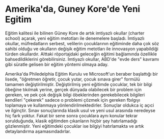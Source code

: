 # Amerika'da, Guney Kore'de Yeni Egitim

Eğitim kalitesi ile bilinen Güney Kore de artık imtiyazlı okullar
(charter school) açarak, yeni eğitim metotları ile denemelere
başladı. İmtiyazlı okullar, müfredatların serbest, velilerin
çocuklarının eğitiminde daha çok söz sahibi olduğu ve okulların
değişik eğitim metotları ile innovasyon yapabildiği türden
okullardır. Alttaki röportajdaki geleceğin eğitimi bağlamında
özellikle bahsedildiklerini görebilirsiniz. İmtiyazlı okullar, ABD'de
"evde ders" kavramı gibi süratle gelisen bir eğitim yöntemi olmaya
aday.

Amerika'da Philedelphia Eğitim Kurulu ve Microsoft'un beraber
başlattığı bir lisede, "öğretmen öğretir, çocuk yutar, çocuk sınava
girer" formülü tamamen değiştirilmiştir. Değiştirilmiş yeni eğitimde
çocuklar, tek bir bilgi öbeğine tıkılmak yerine, gerçek dünyada
olabilecek bir problem için gereken, ve pek çok değişik bilgi
öbeklerinden gerekebilecek bilgileri kendileri "çekerek" sadece o
problemi çözmek için gereken fbılgıyı toplamaya ve kullanmaya
yönlendirilmektedirler. Sonuçlar oldukca iç açıci ve ilginçtir. Sınav
sonuçlarında klasik usul ve yeni usul arasında neredeyse hiç fark
yoktur. Fakat bir sene sonra çocuklara aynı konular tekrar
sorulduğunda, klasik eğitimden çıkanların hiçbir şey hatırlamadığı
gözlenmiştir. Yeni eğitimdeki çocuklar ise bilgiyi hatırlamakta ve
artık detaylandırma aşamasındadırlar.


